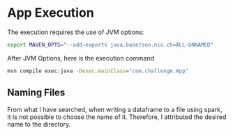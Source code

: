 # App Execution

The execution requires the use of JVM options:
```bash
export MAVEN_OPTS="--add-exports java.base/sun.nio.ch=ALL-UNNAMED"
```
After JVM Options, here is the execution command
```bash
mvn compile exec:java -Dexec.mainClass="com.challenge.App"
```

## Naming Files
From what I have searched, when writing a dataframe to a file using spark, it is not possible to choose the name of it. 
Therefore, I attributed the desired name to the directory. 

